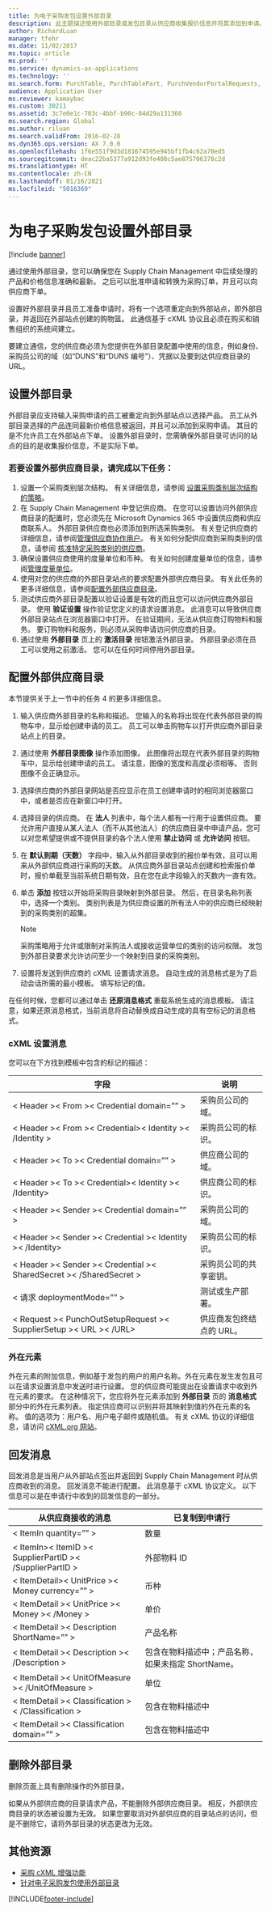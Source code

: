 ```yaml
---
title: 为电子采购发包设置外部目录
description: 此主题描述使用外部目录或发包目录从供应商收集报价信息并将其添加到申请。
author: RichardLuan
manager: tfehr
ms.date: 11/02/2017
ms.topic: article
ms.prod: ''
ms.service: dynamics-ax-applications
ms.technology: ''
ms.search.form: PurchTable, PurchTablePart, PurchVendorPortalRequests, CatExternalCatalogConfiguration, CatCXMLCartLogList
audience: Application User
ms.reviewer: kamaybac
ms.custom: 30211
ms.assetid: 3c7e0e1c-703c-4bbf-b90c-84d29a131360
ms.search.region: Global
ms.author: riluan
ms.search.validFrom: 2016-02-28
ms.dyn365.ops.version: AX 7.0.0
ms.openlocfilehash: 1f6e551f9d3d181674595e945bf1fb4c62a70ed5
ms.sourcegitcommit: deac22ba5377a912d93fe408c5ae875706378c2d
ms.translationtype: HT
ms.contentlocale: zh-CN
ms.lasthandoff: 01/16/2021
ms.locfileid: "5016369"
---
```

# <a name="set-up-an-external-catalog-for-punchout-e-procurement"></a>为电子采购发包设置外部目录

[!include [banner](../includes/banner.md)]

通过使用外部目录，您可以确保您在 Supply Chain Management 中后续处理的产品和价格信息准确和最新。 之后可以批准申请和转换为采购订单，并且可以向供应商下单。

设置好外部目录并且员工准备申请时，将有一个选项重定向到外部站点，即外部目录，并返回在外部站点创建的购物篮。 此通信基于 cXML 协议且必须在购买和销售组织的系统间建立。

要建立通信，您的供应商必须为您提供在外部目录配置中使用的信息，例如身份、采购员公司的域（如“DUNS”和“DUNS 编号”）、凭据以及要到达供应商目录的 URL。

## <a name="setting-up-an-external-catalog"></a>设置外部目录

外部目录应支持输入采购申请的员工被重定向到外部站点以选择产品。 员工从外部目录选择的产品连同最新价格信息被返回，并且可以添加到采购申请。 其目的是不允许员工在外部站点下单。 设置外部目录时，您需确保外部目录可访问的站点的目的是收集报价信息，不是实际下单。

### <a name="to-set-up-an-external-vendor-catalog-complete-the-following-tasks"></a>若要设置外部供应商目录，请完成以下任务：

1. 设置一个采购类别层次结构。 有关详细信息，请参阅 [设置采购类别层次结构的策略](tasks/set-up-policies-procurement-category-hierarchies.md)。
2. 在 Supply Chain Management 中登记供应商。 在您可以设置访问外部供应商目录的配置时，您必须先在 Microsoft Dynamics 365 中设置供应商和供应商联系人。 外部目录供应商也必须添加到所选采购类别。 有关登记供应商的详细信息，请参阅[管理供应商协作用户](manage-vendor-collaboration-users.md)。 有关如何分配供应商到采购类别的信息，请参阅 [核准特定采购类别的供应商](tasks/approve-vendors-specific-procurement-categories.md)。
3. 确保设置供应商使用的度量单位和币种。 有关如何创建度量单位的信息，请参阅[管理度量单位](../pim/tasks/manage-unit-measure.md)。
4. 使用对您的供应商的外部目录站点的要求配置外部供应商目录。 有关此任务的更多详细信息，请参阅[配置外部供应商目录](#configure-the-external-vendor-catalog)。
5. 测试供应商外部目录配置以验证设置是有效的而且您可以访问供应商外部目录。 使用 **验证设置** 操作验证您定义的请求设置消息。 此消息可以导致供应商外部目录站点在浏览器窗口中打开。 在验证期间，无法从供应商订购物料和服务。 要订购物料和服务，则必须从采购申请访问供应商的目录。
6. 通过使用 **外部目录** 页上的 **激活目录** 按钮激活外部目录。 外部目录必须在员工可以使用之前激活。 您可以在任何时间停用外部目录。


## <a name="configure-the-external-vendor-catalog"></a>配置外部供应商目录

本节提供关于上一节中的任务 4 的更多详细信息。

1. 输入供应商外部目录的名称和描述。 您输入的名称将出现在代表外部目录的购物车中，显示给创建申请的员工。 员工可以单击购物车以打开供应商外部目录站点上的目录。
2. 通过使用 **外部目录图像** 操作添加图像。 此图像将出现在代表外部目录的购物车中，显示给创建申请的员工。 请注意，图像的宽度和高度必须相等。 否则图像不会正确显示。
3. 选择供应商的外部目录网站是否应显示在员工创建申请时的相同浏览器窗口中，或者是否应在新窗口中打开。
4. 选择目录的供应商。 在 **法人** 列表中，每个法人都有一行用于设置供应商。 要允许用户直接从某人法人（而不从其他法人）的供应商目录中申请产品，您可以对您希望提供或不提供目录的各个法人使用 **禁止访问** 或 **允许访问** 按钮。
5. 在 **默认到期（天数）** 字段中，输入从外部目录收到的报价单有效，且可以用来从外部供应商进行采购的天数。 从供应商外部目录站点创建和检索报价单时，报价单截至当前系统日期有效，且在您在此字段输入的天数内一直有效。
6. 单击 **添加** 按钮以开始将采购目录映射到外部目录。 然后，在目录名称列表中，选择一个类别。 类别列表是为供应商设置的所有法人中的供应商已经映射到的采购类别的超集。

    > [!NOTE]
    > 采购策略用于允许或限制对采购法人或接收运营单位的类别的访问权限。 发包到外部目录要求允许访问至少一个映射到目录的采购类别。

7. 设置将发送到供应商的 cXML 设置请求消息。 自动生成的消息格式是为了启动会话所需的最小模板。 填写标记的值。

在任何时候，您都可以通过单击 **还原消息格式** 重载系统生成的消息模板。 请注意，如果还原消息格式，当前消息将自动替换成自动生成的具有空标记的消息格式。

### <a name="cxml-setup-message"></a>cXML 设置消息
您可以在下方找到模板中包含的标记的描述：

| 字段 | 说明 | 
|---------|---------|
|< Header >< From >< Credential domain=”” >|采购员公司的域。|
|< Header >< From >< Credential>< Identity >< /Identity > | 采购员公司的标识。|
|< Header >< To >< Credential domain=”” > | 供应商公司的域。|
|< Header >< To >< Credential>< Identity >< /Identity> | 供应商公司的标识。|
|< Header >< Sender >< Credential domain=”” > | 采购员公司的域。|
|< Header >< Sender >< Credential >< Identity >< /Identity> | 采购员公司的标识。|
|< Header >< Sender >< Credential >< SharedSecret >< /SharedSecret >|采购员公司的共享密钥。|
|< 请求 deploymentMode=”” >|测试或生产部署。|
|< Request >< PunchOutSetupRequest >< SupplierSetup >< URL >< /URL>|供应商发包终结点的 URL。|

### <a name="extrinsic-elements"></a>外在元素

外在元素的附加信息，例如基于发包的用户的用户名称。外在元素在发生发包且可以在请求设置消息中发送时进行设置。
您的供应商可能提出在设置请求中收到外在元素的要求。 在这种情况下，您应将外在元素添加到 **外部目录** 页的 **消息格式** 部分中的外在元素列表。
指定供应商可以识别并将其映射到值的外在元素的名称。 值的选项为：用户名、用户电子邮件或随机值。
有关 cXML 协议的详细信息，请访问 [cXML.org 网站](http://cxml.org/)。

## <a name="post-back-message"></a>回发消息
回发消息是当用户从外部站点签出并返回到 Supply Chain Management 时从供应商收到的消息。 回发消息不能进行配置。 此消息基于 cXML 协议定义。 以下信息可以是在申请行中收到的回发信息的一部分。

| 从供应商接收的消息 | 已复制到申请行|
|------------------------------|----------------------------------------------------------|
|< ItemIn quantity=”” > |数量|
|< ItemIn>< ItemID >< SupplierPartID >< /SupplierPartID >|外部物料 ID|
|< ItemDetail>< UnitPrice >< Money currency=”” >| 币种|
|< ItemDetail >< UnitPrice >< Money >< /Money >| 单价|
|< ItemDetail >< Description ShortName=”” >|产品名称|
|< ItemDetail >< Description >< /Description >|包含在物料描述中；产品名称，如果未指定 ShortName。|
|< ItemDetail >< UnitOfMeasure >< /UnitOfMeasure >|单位|
|< ItemDetail >< Classification >< /Classification >|包含在物料描述中|
|< ItemDetail >< Classification domain=”” >|包含在物料描述中|

## <a name="delete-an-external-catalog"></a>删除外部目录
删除页面上具有删除操作的外部目录。

如果从外部供应商的目录请求产品，不能删除外部供应商目录。 相反，外部供应商目录的状态被设置为无效。 如果您要取消对外部供应商的目录站点的访问，但是不删除它，请将外部目录的状态更改为无效。

## <a name="additional-resources"></a>其他资源

- [采购 cXML 增强功能](purchasing-cxml-enhancements.md)
- [针对电子采购发包使用外部目录](use-external-catalogs-for-punchout.md)

[!INCLUDE[footer-include](../../includes/footer-banner.md)]